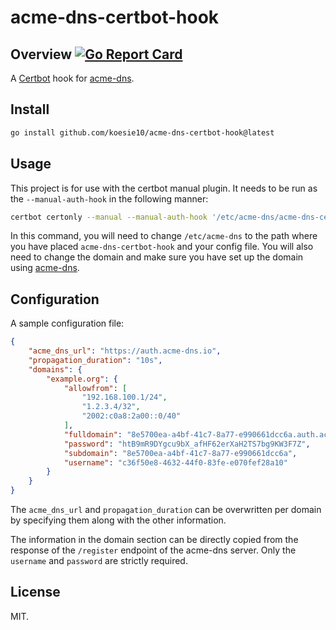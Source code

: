 # acme-dns-certbot-hook

## Overview [![Go Report Card](https://goreportcard.com/badge/github.com/koesie10/acme-dns-certbot-hook)](https://goreportcard.com/report/github.com/koesie10/acme-dns-certbot-hook)

A [Certbot](https://certbot.eff.org/) hook for [acme-dns](https://github.com/joohoi/acme-dns).

## Install

```bash
go install github.com/koesie10/acme-dns-certbot-hook@latest
```

## Usage

This project is for use with the certbot manual plugin. It needs to be run as the `--manual-auth-hook` in the following
manner:

```bash
certbot certonly --manual --manual-auth-hook '/etc/acme-dns/acme-dns-certbot-hook -config /etc/acme-dns/acme_dns.json' --preferred-challenges dns -d example.org
```

In this command, you will need to change `/etc/acme-dns` to the path where you have placed `acme-dns-certbot-hook`
and your config file. You will also need to change the domain and make sure you have set up the domain using
[acme-dns](https://github.com/joohoi/acme-dns).

## Configuration

A sample configuration file:

```json
{
    "acme_dns_url": "https://auth.acme-dns.io",
    "propagation_duration": "10s",
    "domains": {
        "example.org": {
            "allowfrom": [
                "192.168.100.1/24",
                "1.2.3.4/32",
                "2002:c0a8:2a00::0/40"
            ],
            "fulldomain": "8e5700ea-a4bf-41c7-8a77-e990661dcc6a.auth.acme-dns.io",
            "password": "htB9mR9DYgcu9bX_afHF62erXaH2TS7bg9KW3F7Z",
            "subdomain": "8e5700ea-a4bf-41c7-8a77-e990661dcc6a",
            "username": "c36f50e8-4632-44f0-83fe-e070fef28a10"
        }
    }
}
```

The `acme_dns_url` and `propagation_duration` can be overwritten per domain by specifying them along with the other 
information.

The information in the domain section can be directly copied from the response of the `/register` endpoint
of the acme-dns server. Only the `username` and `password` are strictly required.

## License

MIT.
